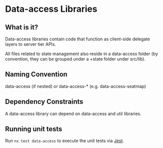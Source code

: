 # Data-access Libraries

## What is it?

Data-access libraries contain code that function as client-side delegate layers to server tier APIs.

All files related to state management also reside in a data-access folder (by convention, they can be grouped under a +state folder under src/lib).

## Naming Convention

data-access (if nested) or data-access-\* (e.g. data-access-seatmap)

## Dependency Constraints

A data-access library can depend on data-access and util libraries.

## Running unit tests

Run `nx test data-access` to execute the unit tests via [Jest](https://jestjs.io).
